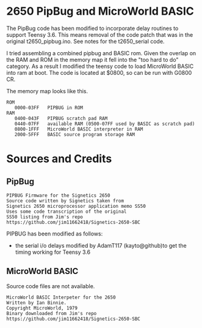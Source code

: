 # 2650	PipBug and MicroWorld BASIC
The PipBug code has been modified to incorporate delay routines to support Teensy 3.6.
This means removal of the code patch that was in the original t2650_pipbug.ino. See notes for the t2650_serial code.
 
I tried assembling a combined pipbug and BASIC rom. Given the overlap on the RAM and ROM in the memory map it fell into the "too hard to do" category. As a result I modified the teensy code to load MicroWorld BASIC into ram at boot.
The code is located at $0800, so can be run with G0800 CR.
 
 The memory map looks like this.
``` 
ROM
   0000-03FF   PIPBUG in ROM
RAM
   0400-043F   PIPBUG scratch pad RAM
   0440-07FF   available RAM (0500-07FF used by BASIC as scratch pad)
   0800-1FFF   MicroWorld BASIC interpreter in RAM
   2000-5FFF   BASIC source program storage RAM
```
# Sources and Credits
 
## PipBug
```
PIPBUG Firmware for the Signetics 2650
Source code written by Signetics taken from
Signetics 2650 microprocessor application memo SS50
Uses some code transcription of the original 
SS50 listing from Jim's repo
https://github.com/jim11662418/Signetics-2650-SBC
```
PIPBUG has been modified as follows:

- the serial i/o delays modified by AdamT117 (kayto@github)to get the timing working for Teensy 3.6

## MicroWorld BASIC

Source code files are not available. 
```
MicroWorld BASIC Interpeter for the 2650
Written by Ian Binnie.
Copyright MicroWorld, 1979
Binary downloaded from Jim's repo
https://github.com/jim11662418/Signetics-2650-SBC
```

